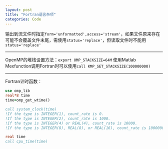 ```yaml
---
layout: post
title: "Fortran语言杂项"
categories: Code
---
```


输出到流文件时指定`form='unformatted',access='stream'`，如果文件原来存在可能不会覆盖文件末尾，需使用`status='replace'`，但读取文件时不能用`status='replace'`<br/>

***

OpenMP的堆栈设置方法：`export OMP_STACKSIZE=64M`
使用Matlab Mexfunction调用Fortran时可以使用`call KMP_SET_STACKSIZE(100000000)`

***

Fortran计时函数：
```fortran
use omp_lib
real*8 time
time=omp_get_wtime()
```
```fortran
call system_clock(time)
!If the type is INTEGER(1), count_rate is 0. 
!If the type is INTEGER(2), count_rate is 1000. 
!If the type is INTEGER(4) or REAL(4), count_rate is 10000. 
!If the type is INTEGER(8), REAL(8), or REAL(16), count_rate is 1000000.
```
```fortran
real time
call cpu_time(time)
```